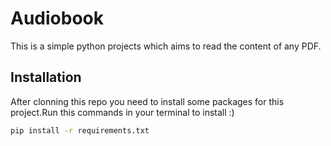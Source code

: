 # Audiobook 
  This is a simple python projects which aims to read the content of any PDF.
## Installation
After clonning this repo you need to install some packages for this project.Run this commands in your terminal to install :)

```bash
pip install -r requirements.txt
```